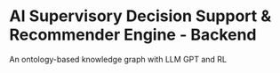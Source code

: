 # AI Supervisory Decision Support & Recommender Engine - Backend

An ontology-based knowledge graph with LLM GPT and RL
